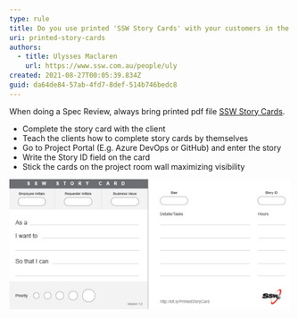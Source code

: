 ```yaml
---
type: rule
title: Do you use printed 'SSW Story Cards' with your customers in the Spec Review?
uri: printed-story-cards
authors:
  - title: Ulysses Maclaren
    url: https://www.ssw.com.au/people/uly
created: 2021-08-27T00:05:39.834Z
guid: da64de84-57ab-4fd7-8def-514b746bedc8
---
```

When doing a Spec Review, always bring printed pdf file [SSW Story Cards](SSWStoryCard.pdf).

<!--endintro-->

* Complete the story card with the client
* Teach the clients how to complete story cards by themselves
* Go to Project Portal (E.g. Azure DevOps or GitHub) and enter the story
* Write the Story ID field on the card
* Stick the cards on the project room wall maximizing visibility

![Figure: SSW Story Card](/rules/printed-story-cards/sswstorycard.jpeg)

